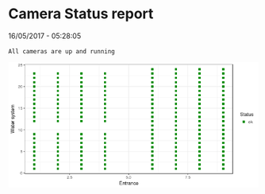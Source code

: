 Camera Status report
================
16/05/2017 - 05:28:05

    All cameras are up and running

![](camreport_files/figure-markdown_github/unnamed-chunk-2-1.png)
